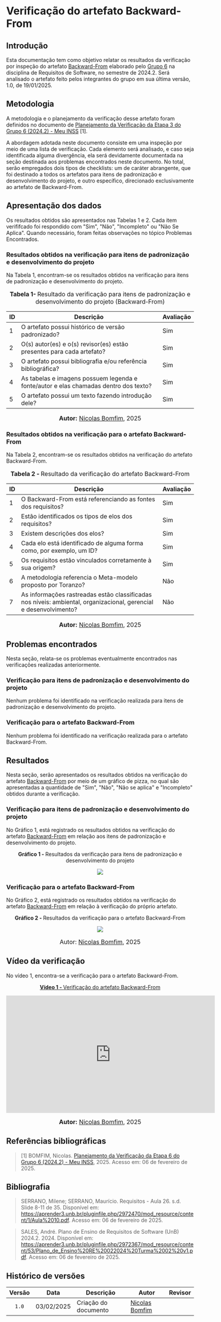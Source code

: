 # Verificação do artefato Backward-From

## Introdução

Esta documentação tem como objetivo relatar os resultados da verificação por inspeção do artefato [Backward-From](https://requisitos-de-software.github.io/2024.2-MeuINSS/rastreabilidade/backward-from/) elaborado pelo [Grupo 6](https://requisitos-de-software.github.io/2024.2-MeuINSS/) na disciplina de Requisitos de Software, no semestre de 2024.2. Será analisado o artefato feito pelos integrantes do grupo em sua última versão, 1.0, de 19/01/2025.

## Metodologia

A metodologia e o planejamento da verificação desse artefato foram definidos no documento de [Planejamento da Verificação da Etapa 3 do Grupo 6 (2024.2) - Meu INSS](https://requisitos-de-software.github.io/2024.2-MeuINSS/verificacao/entrega6/planejamento/) [1].

A abordagem adotada neste documento consiste em uma inspeção por meio de uma lista de verificação. Cada elemento será analisado, e caso seja identificada alguma divergência, ela será devidamente documentada na seção destinada aos problemas encontrados neste documento. No total, serão empregados dois tipos de checklists: um de caráter abrangente, que foi destinado a todos os artefatos para itens de padronização e desenvolvimento do projeto, e outro específico, direcionado exclusivamente ao artefato de Backward-From.

## Apresentação dos dados

Os resultados obtidos são apresentados nas Tabelas 1 e 2. Cada item verififcado foi respondido com "Sim", "Não", "Incompleto" ou "Não Se Aplica". Quando necessário, foram feitas observações no tópico Problemas Encontrados. 

### Resultados obtidos na verificação para itens de padronização e desenvolvimento do projeto

Na Tabela 1, encontram-se os resultados obtidos na verificação para itens de padronização e desenvolvimento do projeto.

<div align="center">
<font size="3"><p style="text-align: center"><b>Tabela 1- </b> Resultado da verificação para itens de padronização e desenvolvimento do projeto (Backward-From)</p></font>

<table>
  <thead>
    <tr>
      <th>ID</th>
      <th>Descrição</th>
      <th>Avaliação</th>
    </tr>
  </thead>
  <tbody>
   <tr>
      <td>1</td>
      <td>O artefato possui histórico de versão padronizado?</td>
      <td>Sim</td>
    </tr>
    <tr>
      <td>2</td>
      <td>O(s) autor(es) e o(s) revisor(es) estão presentes para cada artefato?</td>
      <td>Sim</td>
    </tr>
    <tr>
      <td>3</td>
      <td>O artefato possui bibliografia e/ou referência bibliográfica?</td>
      <td>Sim</td>
    </tr>
    <tr>
      <td>4</td>
      <td>As tabelas e imagens possuem legenda e fonte/autor e elas chamadas dentro dos texto?</td>
      <td>Sim</td>
    </tr>
    <tr>
      <td>5</td>
      <td>O artefato possui um texto fazendo introdução dele?</td>
      <td>Sim</td>
    </tr>
  </tbody>
</table>

<font size="3"><p style="text-align: center"><b>Autor:</b> <a href="https://github.com/nickgehjk">Nicolas Bomfim</a>, 2025</p></font>
</div>

### Resultados obtidos na verificação para o artefato Backward-From

Na Tabela 2, encontram-se os resultados obtidos na verificação do artefato Backward-From.

<div align="center">
<font size="3"><p style="text-align: center"><b>Tabela 2 - </b> Resultado da verificação do artefato Backward-From </p></font>

<table>
 <thead>
    <tr>
      <th>ID</th>
      <th>Descrição</th>
      <th>Avaliação</th>
    </tr>
  </thead>
  <tbody>
    <tr>
      <td>1</td>
      <td>O Backward-From está referenciando as fontes dos requisitos?</td>
      <td>Sim</td>
    </tr>
    <tr>
      <td>2</td>
      <td>Estão identificados os tipos de elos dos requisitos?</td>
      <td>Sim</td>
    </tr>
    <tr>
      <td>3</td>
      <td>Existem descrições dos elos?</td>
      <td>Sim</td>
    </tr>
    <tr>
      <td>4</td>
      <td>Cada elo está identificado de alguma forma como, por exemplo, um ID?</td>
      <td>Sim</td>
    </tr>
    <tr>
      <td>5</td>
      <td>Os requisitos estão vinculados corretamente à sua origem?</td>
      <td>Sim</td>
    </tr>
    <tr>
      <td>6</td>
      <td>A metodologia referencia o Meta-modelo proposto por Toranzo?</td>
      <td>Não</td>
    </tr>
    <tr>
      <td>7</td>
      <td>As informações rastreadas estão classificadas nos níveis: ambiental, organizacional, gerencial e desenvolvimento?</td>
      <td>Não</td>
    </tr>
  </tbody>
</table>

<font size="3"><p style="text-align: center"><b>Autor:</b> <a href="https://github.com/nickgehjk">Nicolas Bomfim</a>, 2025</p></font>
</div>


## Problemas encontrados

Nesta seção, relata-se os problemas eventualmente encontrados nas verificações realizadas anteriormente.

### Verificação para itens de padronização e desenvolvimento do projeto

Nenhum problema foi identificado na verificação realizada para itens de padronização e desenvolvimento do projeto.

### Verificação para o artefato Backward-From

Nenhum problema foi identificado na verificação realizada para o artefato Backward-From. 

## Resultados

Nesta seção, serão apresentados os resultados obtidos na verificação do artefato [Backward-From](https://requisitos-de-software.github.io/2024.2-MeuINSS/rastreabilidade/backward-from/) por meio de um gráfico de pizza, no qual são apresentadas a quantidade de "Sim", "Não", "Não se aplica" e "Incompleto" obtidos durante a verificação.

### Verificação para itens de padronização e desenvolvimento do projeto

No Gráfico 1, está registrado os resultados obtidos na verificação do artefato [Backward-From](https://requisitos-de-software.github.io/2024.2-MeuINSS/rastreabilidade/backward-from/) em relação aos itens de padronização e desenvolvimento do projeto.

<div align="center">
  <p><b>Gráfico 1 - </b> Resultados da verificação para itens de padronização e desenvolvimento do projeto</p>

   <img src="../imagens/sim.jpg">
    </div>


### Verificação para o artefato Backward-From

No Gráfico 2, está registrado os resultados obtidos na verificação do artefato [Backward-From](https://requisitos-de-software.github.io/2024.2-MeuINSS/rastreabilidade/backward-from/) em relação à verificação do próprio artefato.

<div align="center">
  <p><b>Gráfico 2 - </b> Resultados da verificação para o artefato Backward-From
</p>
    <img src="../imagens/sim.jpg">
    <font size="3"><p style="text-align: center">Autor: <a href="https://github.com/nickgehjk">Nicolas Bomfim</a>, 2025</p></font>

</div>

## Vídeo da verificação

No vídeo 1, encontra-se a verificação para o artefato Backward-From.

<div align="center">

<p style="text-align: center"><a href="https://www.youtube.com/watch?v=wyiecWD9LuA" target="blanket"><b>Vídeo 1 - </b> Verificação do artefato Backward-From</a></p>

<iframe width="560" height="315" src="https://www.youtube.com/embed/wyiecWD9LuA?si=jyaR992rEEWi5kSe" title="YouTube video player" frameborder="0" allow="accelerometer; autoplay; clipboard-write; encrypted-media; gyroscope; picture-in-picture; web-share" referrerpolicy="strict-origin-when-cross-origin" allowfullscreen></iframe>

<font size="3"><p style="text-align: center"><b>Autor:</b> <a href="https://github.com/nickgehjk">Nicolas Bomfim</a>, 2025</p></font>
</div>


## Referências bibliográficas

> [1] BOMFIM, Nicolas. [Planejamento da Verificação da Etapa 6 do Grupo 6 (2024.2) - Meu INSS](https://requisitos-de-software.github.io/2024.2-MeuINSS/verificacao/entrega6/planejamento/), 2025. Acesso em: 06 de fevereiro de 2025.

## Bibliografia

> SERRANO, Milene; SERRANO, Maurício. Requisitos - Aula 26. s.d. Slide 8-11 de 35. Disponível em: <https://aprender3.unb.br/pluginfile.php/2972470/mod_resource/content/1/Aula%2010.pdf>. Acesso em:  06 de fevereiro de 2025.

> SALES, André. Plano de Ensino de Requisitos de Software (UnB) 2024.2. 2024. Disponível em: <https://aprender3.unb.br/pluginfile.php/2972367/mod_resource/content/53/Plano_de_Ensino%20RE%20022024%20Turma%2002%20v1.pdf>. Acesso em: 06 de fevereiro de 2025.


## Histórico de versões

| Versão | Data   | Descrição     | Autor     |  Revisor        |
| :----: | ------ | ------------- | --------- | :-------------: |
| `1.0`  | 03/02/2025 | Criação do documento  | [Nicolas Bomfim](https://github.com/nickgehjk) | []() |